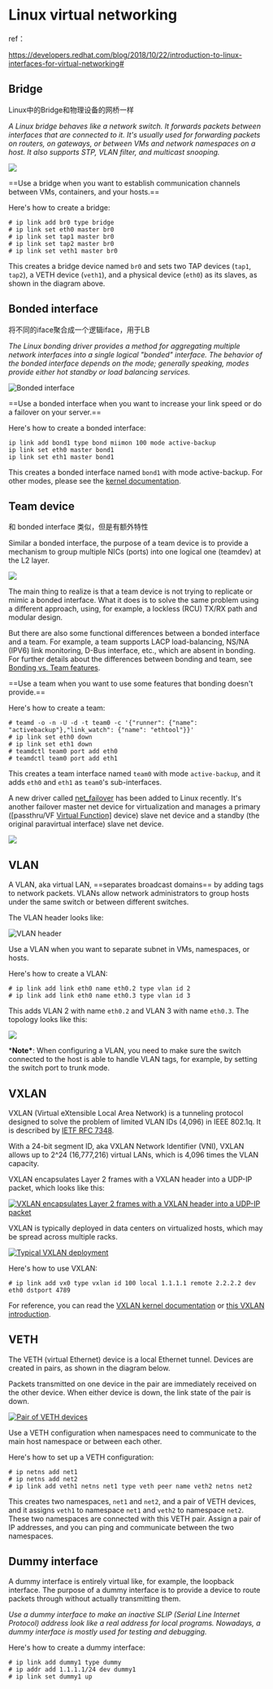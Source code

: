 # Linux virtual networking

ref：

https://developers.redhat.com/blog/2018/10/22/introduction-to-linux-interfaces-for-virtual-networking#

## Bridge

Linux中的Bridge和物理设备的网桥一样

*A Linux bridge behaves like a network switch. It forwards packets between interfaces that are connected to it. It's usually used for forwarding packets on routers, on gateways, or between VMs and network namespaces on a host. It also supports STP, VLAN filter, and multicast snooping.*

![](https://developers.redhat.com/blog/wp-content/uploads/2018/10/bridge.png)

==Use a bridge when you want to establish communication channels between VMs, containers, and your hosts.==

Here's how to create a bridge:

```
# ip link add br0 type bridge
# ip link set eth0 master br0
# ip link set tap1 master br0
# ip link set tap2 master br0
# ip link set veth1 master br0
```

This creates a bridge device named `br0` and sets two TAP devices (`tap1`, `tap2`), a VETH device (`veth1`), and a physical device (`eth0`) as its slaves, as shown in the diagram above.

## Bonded interface

将不同的iface聚合成一个逻辑iface，用于LB

*The Linux bonding driver provides a method for aggregating multiple network interfaces into a single logical "bonded" interface. The behavior of the bonded interface depends on the mode; generally speaking, modes provide either hot standby or load balancing services.*

![Bonded interface](https://developers.redhat.com/blog/wp-content/uploads/2018/10/bond.png)

==Use a bonded interface when you want to increase your link speed or do a failover on your server.==

Here's how to create a bonded interface:

```
ip link add bond1 type bond miimon 100 mode active-backup
ip link set eth0 master bond1
ip link set eth1 master bond1
```

This creates a bonded interface named `bond1` with mode active-backup. For other modes, please see the [kernel documentation](https://www.kernel.org/doc/Documentation/networking/bonding.txt).

## Team device

和 bonded interface 类似，但是有额外特性

Similar a bonded interface, the purpose of a team device is to provide a mechanism to group multiple NICs (ports) into one logical one (teamdev) at the L2 layer.

![](https://developers.redhat.com/blog/wp-content/uploads/2018/10/team.png)

The main thing to realize is that a team device is not trying to replicate or mimic a bonded interface. What it does is to solve the same problem using a different approach, using, for example, a lockless (RCU) TX/RX path and modular design.

But there are also some functional differences between a bonded interface and a team. For example, a team supports LACP load-balancing, NS/NA (IPV6) link monitoring, D-Bus interface, etc., which are absent in bonding. For further details about the differences between bonding and team, see [Bonding vs. Team features](https://github.com/jpirko/libteam/wiki/Bonding-vs.-Team-features).

==Use a team when you want to use some features that bonding doesn't provide.==

Here's how to create a team:

```
# teamd -o -n -U -d -t team0 -c '{"runner": {"name": "activebackup"},"link_watch": {"name": "ethtool"}}'
# ip link set eth0 down
# ip link set eth1 down
# teamdctl team0 port add eth0
# teamdctl team0 port add eth1
```

This creates a team interface named `team0` with mode `active-backup`, and it adds `eth0` and `eth1` as `team0`'s sub-interfaces.

A new driver called [net_failover](https://www.kernel.org/doc/html/latest/networking/net_failover.html) has been added to Linux recently. It's another failover master net device for virtualization and manages a primary ([passthru/VF [Virtual Function\]](https://wiki.libvirt.org/page/Networking#PCI_Passthrough_of_host_network_devices) device) slave net device and a standby (the original paravirtual interface) slave net device.

![](https://developers.redhat.com/blog/wp-content/uploads/2018/10/net_failover.png)

## VLAN

A VLAN, aka virtual LAN, ==separates broadcast domains== by adding tags to network packets. VLANs allow network administrators to group hosts under the same switch or between different switches.

The VLAN header looks like:

![VLAN header](https://developers.redhat.com/blog/wp-content/uploads/2018/10/vlan_01.png)

Use a VLAN when you want to separate subnet in VMs, namespaces, or hosts.

Here's how to create a VLAN:

```
# ip link add link eth0 name eth0.2 type vlan id 2
# ip link add link eth0 name eth0.3 type vlan id 3
```

This adds VLAN 2 with name `eth0.2` and VLAN 3 with name `eth0.3`. The topology looks like this:

![](https://developers.redhat.com/blog/wp-content/uploads/2018/10/vlan.png)

***Note\***: When configuring a VLAN, you need to make sure the switch connected to the host is able to handle VLAN tags, for example, by setting the switch port to trunk mode.

## VXLAN

VXLAN (Virtual eXtensible Local Area Network) is a tunneling protocol designed to solve the problem of limited VLAN IDs (4,096) in IEEE 802.1q. It is described by [IETF RFC 7348](https://tools.ietf.org/html/rfc7348).

With a 24-bit segment ID, aka VXLAN Network Identifier (VNI), VXLAN allows up to 2^24 (16,777,216) virtual LANs, which is 4,096 times the VLAN capacity.

VXLAN encapsulates Layer 2 frames with a VXLAN header into a UDP-IP packet, which looks like this:

[![VXLAN encapsulates Layer 2 frames with a VXLAN header into a UDP-IP packet](https://developers.redhat.com/blog/wp-content/uploads/2018/10/vxlan_01.png)](https://developers.redhat.com/blog/wp-content/uploads/2018/10/vxlan_01.png)

VXLAN is typically deployed in data centers on virtualized hosts, which may be spread across multiple racks.

[![Typical VXLAN deployment](https://developers.redhat.com/blog/wp-content/uploads/2018/10/vxlan.png)](https://developers.redhat.com/blog/wp-content/uploads/2018/10/vxlan.png)

Here's how to use VXLAN:

```
# ip link add vx0 type vxlan id 100 local 1.1.1.1 remote 2.2.2.2 dev eth0 dstport 4789
```

For reference, you can read the [VXLAN kernel documentation](https://www.kernel.org/doc/Documentation/networking/vxlan.txt) or [this VXLAN introduction](https://vincent.bernat.ch/en/blog/2017-vxlan-linux).

## VETH

The VETH (virtual Ethernet) device is a local Ethernet tunnel. Devices are created in pairs, as shown in the diagram below.

Packets transmitted on one device in the pair are immediately received on the other device. When either device is down, the link state of the pair is down.

[![Pair of VETH devices](https://developers.redhat.com/blog/wp-content/uploads/2018/10/veth.png)](https://developers.redhat.com/blog/wp-content/uploads/2018/10/veth.png)

Use a VETH configuration when namespaces need to communicate to the main host namespace or between each other.

Here's how to set up a VETH configuration:

```
# ip netns add net1
# ip netns add net2
# ip link add veth1 netns net1 type veth peer name veth2 netns net2
```

This creates two namespaces, `net1` and `net2`, and a pair of VETH devices, and it assigns `veth1` to namespace `net1` and `veth2` to namespace `net2`. These two namespaces are connected with this VETH pair. Assign a pair of IP addresses, and you can ping and communicate between the two namespaces.

## Dummy interface



A dummy interface is entirely virtual like, for example, the loopback interface. The purpose of a dummy interface is to provide a device to route packets through without actually transmitting them.

*Use a dummy interface to make an inactive SLIP (Serial Line Internet Protocol) address look like a real address for local programs. Nowadays, a dummy interface is mostly used for testing and debugging.*

Here's how to create a dummy interface:

```
# ip link add dummy1 type dummy
# ip addr add 1.1.1.1/24 dev dummy1
# ip link set dummy1 up
```